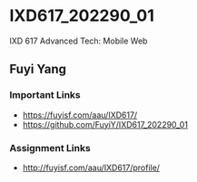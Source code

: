 # IXD617_202290_01
IXD 617 Advanced Tech: Mobile Web
## Fuyi Yang

### Important Links
- https://fuyisf.com/aau/IXD617/
- https://github.com/FuyiY/IXD617_202290_01



### Assignment Links
- http://fuyisf.com/aau/IXD617/profile/
